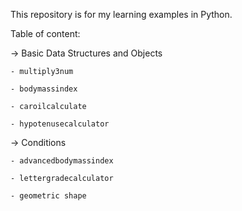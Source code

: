 This repository is for my learning examples in Python.

Table of content:

  -> Basic Data Structures and Objects

    - multiply3num

    - bodymassindex

    - caroilcalculate

    - hypotenusecalculator


  -> Conditions

    - advancedbodymassindex

    - lettergradecalculator

    - geometric shape
